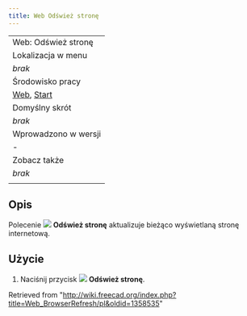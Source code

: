 ```yaml
---
title: Web Odśwież stronę
---
```

|  |
| --- |
| Web: Odśwież stronę |
| Lokalizacja w menu |
| *brak* |
| Środowisko pracy |
| [Web](/Web_Workbench/pl "Web Workbench/pl"), [Start](/Start_Workbench/pl "Start Workbench/pl") |
| Domyślny skrót |
| *brak* |
| Wprowadzono w wersji |
| - |
| Zobacz także |
| *brak* |
|  |

## Opis

Polecenie ![](/images/Web_BrowserRefresh.svg) **Odśwież stronę** aktualizuje bieżąco wyświetlaną stronę internetową.

## Użycie

1. Naciśnij przycisk ![](/images/Web_BrowserRefresh.svg) **Odśwież stronę**.

Retrieved from "<http://wiki.freecad.org/index.php?title=Web_BrowserRefresh/pl&oldid=1358535>"